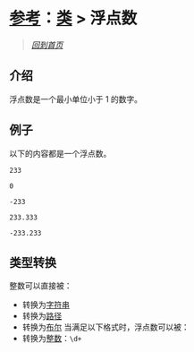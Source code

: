 # [参考](../references.md)：[类](../class.md) > 浮点数

> [*回到首页*](https://github.com/Flowtopia-Studio/FlowtopiaScript-Documentation)

## 介绍
浮点数是一个最小单位小于 1 的数字。

## 例子
以下的内容都是一个浮点数。
```
233
```
```
0
```
```
-233
```
```
233.333
```
```
-233.233
```

## 类型转换
整数可以直接被：
 - 转换为[字符串](string.md)
 - 转换为[路径](path.md)
 - 转换为[布尔](bool.md)
当满足以下格式时，浮点数可以被：
 - 转换为[整数](integer.md)：`\d+`
